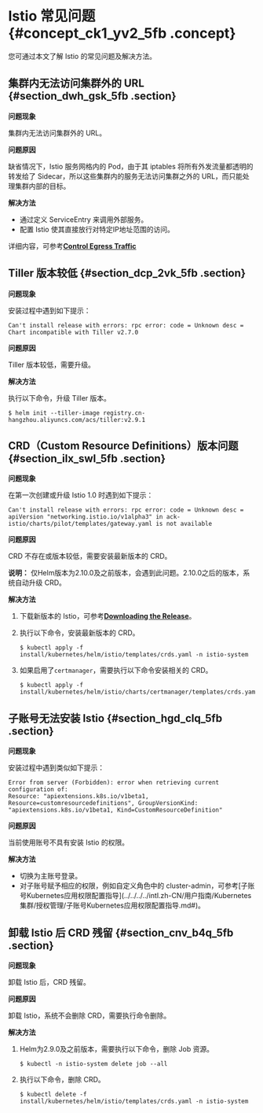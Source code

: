 # Istio 常见问题 {#concept_ck1_yv2_5fb .concept}

您可通过本文了解 Istio 的常见问题及解决方法。

## 集群内无法访问集群外的 URL {#section_dwh_gsk_5fb .section}

**问题现象**

集群内无法访问集群外的 URL。

**问题原因**

缺省情况下，Istio 服务网格内的 Pod，由于其 iptables 将所有外发流量都透明的转发给了 Sidecar，所以这些集群内的服务无法访问集群之外的 URL，而只能处理集群内部的目标。

**解决方法**

-   通过定义 ServiceEntry 来调用外部服务。
-   配置 Istio 使其直接放行对特定IP地址范围的访问。

详细内容，可参考[**Control Egress Traffic**](https://istio.io/docs/tasks/traffic-management/egress/)

## Tiller 版本较低 {#section_dcp_2vk_5fb .section}

**问题现象**

安装过程中遇到如下提示：

```
Can't install release with errors: rpc error: code = Unknown desc = Chart incompatible with Tiller v2.7.0
```

**问题原因**

Tiller 版本较低，需要升级。

**解决方法**

执行以下命令，升级 Tiller 版本。

```
$ helm init --tiller-image registry.cn-hangzhou.aliyuncs.com/acs/tiller:v2.9.1
```

## CRD（Custom Resource Definitions）版本问题 {#section_ilx_swl_5fb .section}

**问题现象**

在第一次创建或升级 Istio 1.0 时遇到如下提示：

```
Can't install release with errors: rpc error: code = Unknown desc = apiVersion "networking.istio.io/v1alpha3" in ack-istio/charts/pilot/templates/gateway.yaml is not available
```

**问题原因**

CRD 不存在或版本较低，需要安装最新版本的 CRD。

**说明：** 仅Helm版本为2.10.0及之前版本，会遇到此问题。2.10.0之后的版本，系统自动升级 CRD。

**解决方法**

1.  下载新版本的 Istio，可参考[**Downloading the Release**](https://preliminary.istio.io/docs/setup/kubernetes/download-release/)。
2.  执行以下命令，安装最新版本的 CRD。

    ```
    $ kubectl apply -f install/kubernetes/helm/istio/templates/crds.yaml -n istio-system
    ```

3.  如果启用了`certmanager`，需要执行以下命令安装相关的 CRD。

    ```
    $ kubectl apply -f install/kubernetes/helm/istio/charts/certmanager/templates/crds.yaml
    ```


## 子账号无法安装 Istio {#section_hgd_clq_5fb .section}

**问题现象**

安装过程中遇到类似如下提示：

```
Error from server (Forbidden): error when retrieving current configuration of:
Resource: "apiextensions.k8s.io/v1beta1, Resource=customresourcedefinitions", GroupVersionKind: "apiextensions.k8s.io/v1beta1, Kind=CustomResourceDefinition"
```

**问题原因**

当前使用账号不具有安装 Istio 的权限。

**解决方法**

-   切换为主账号登录。
-   对子账号赋予相应的权限，例如自定义角色中的 cluster-admin，可参考[子账号Kubernetes应用权限配置指导](../../../../intl.zh-CN/用户指南/Kubernetes 集群/授权管理/子账号Kubernetes应用权限配置指导.md#)。

## 卸载 Istio 后 CRD 残留 {#section_cnv_b4q_5fb .section}

**问题现象**

卸载 Istio 后，CRD 残留。

**问题原因**

卸载 Istio，系统不会删除 CRD，需要执行命令删除。

**解决方法**

1.  Helm为2.9.0及之前版本，需要执行以下命令，删除 Job 资源。

    ```
    $ kubectl -n istio-system delete job --all
    ```

2.  执行以下命令，删除 CRD。

    ```
    $ kubectl delete -f install/kubernetes/helm/istio/templates/crds.yaml -n istio-system
    ```


